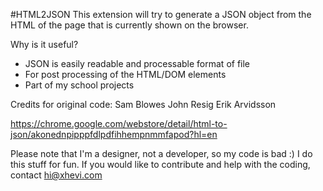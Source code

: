 #HTML2JSON
This extension will try to generate a JSON object from the HTML of the page that is currently shown on the browser.

Why is it useful?
- JSON is easily readable and processable format of file
- For post processing of the HTML/DOM elements
- Part of my school projects

Credits for original code:
Sam Blowes
John Resig
Erik Arvidsson

https://chrome.google.com/webstore/detail/html-to-json/akonednpipppfdlpdfihhempnmmfapod?hl=en

Please note that I'm a designer, not a developer, so my code is bad :) I do this stuff for fun. If you would like to contribute and help with the coding, contact  hi@xhevi.com
